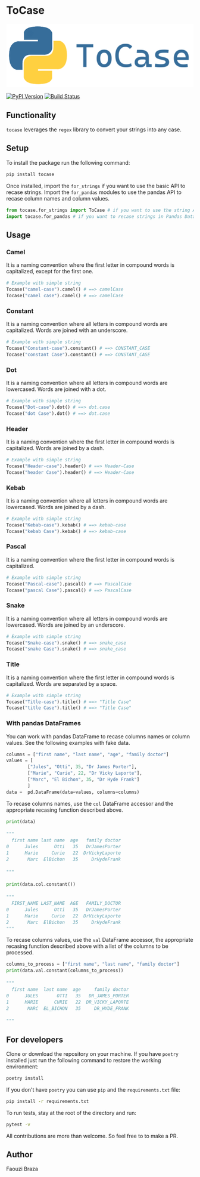 # ToCase
![](assets/tocase.png)

[![PyPI Version][pypi-image]][pypi-url]
[![Build Status][build-image]][build-url]

<!-- Badges -->

[pypi-image]: https://img.shields.io/pypi/v/tocase
[pypi-url]: https://pypi.org/project/tocase/
[build-image]: https://github.com/fbraza/tocase/actions/workflows/ci.yml/badge.svg
[build-url]: https://github.com/fbraza/tocase/blob/master/.github/workflows/ci.yml

## Functionality

`tocase` leverages the `regex` library to convert your strings into any case.

## Setup

To install the package run the following command:

```bash
pip install tocase
```

Once installed, import the `for_strings` if you want to use the basic API to recase strings. Import the `for_pandas` modules to use the pandas API to recase column names and column values.

```python
from tocase.for_strings import ToCase # if you want to use the string API only
import tocase.for_pandas # if you want to recase strings in Pandas DataFrames
```

## Usage

### Camel

It is a naming convention where the first letter in compound words is capitalized, except for the first one.

```python
# Example with simple string
Tocase("camel-case").camel() # ==> camelCase
Tocase("camel case").camel() # ==> camelCase
```

### Constant

It is a naming convention where all letters in compound words are capitalized. Words are joined with an underscore.

```python
# Example with simple string
Tocase("Constant-case").constant() # ==> CONSTANT_CASE
Tocase("constant Case").constant() # ==> CONSTANT_CASE
```

### Dot

It is a naming convention where all letters in compound words are lowercased. Words are joined with a dot.

```python
# Example with simple string
Tocase("Dot-case").dot() # ==> dot.case
Tocase("dot Case").dot() # ==> dot.case
```

### Header

It is a naming convention where the first letter in compound words is capitalized. Words are joined by a dash.

```python
# Example with simple string
Tocase("Header-case").header() # ==> Header-Case
Tocase("header Case").header() # ==> Header-Case
```

### Kebab

It is a naming convention where all letters in compound words are lowercased. Words are joined by a dash.

```python
# Example with simple string
Tocase("Kebab-case").kebab() # ==> kebab-case
Tocase("kebab Case").kebab() # ==> kebab-case
```

### Pascal

It is a naming convention where the first letter in compound words is capitalized.

```python
# Example with simple string
Tocase("Pascal-case").pascal() # ==> PascalCase
Tocase("pascal Case").pascal() # ==> PascalCase
```

### Snake

It is a naming convention where all letters in compound words are lowercased. Words are joined by an underscore.

```python
# Example with simple string
Tocase("Snake-case").snake() # ==> snake_case
Tocase("snake Case").snake() # ==> snake_case
```

### Title

It is a naming convention where the first letter in compound words is capitalized. Words are separated by a space.

```python
# Example with simple string
Tocase("Title-case").title() # ==> "Title Case"
Tocase("title Case").title() # ==> "Title Case"
```

### With pandas DataFrames

You can work with pandas DataFrame to recase columns names or column values. See the following examples with fake data.

```python
columns = ["first name", "last name", "age", "family doctor"]
values = [
        ["Jules", "Otti", 35, "Dr James Porter"],
        ["Marie", "Curie", 22, "Dr Vicky Laporte"],
        ["Marc", "El Bichon", 35, "Dr Hyde Frank"]
        ]
data =  pd.DataFrame(data=values, columns=columns)
```

To recase columns names, use the `col` DataFrame accessor and the appropriate recasing function described above.

```python
print(data)

"""
  first name last name  age   family doctor
0      Jules      Otti   35   DrJamesPorter
1      Marie     Curie   22  DrVickyLaporte
2       Marc  ElBichon   35     DrHydeFrank

"""

print(data.col.constant())

"""
  FIRST_NAME LAST_NAME  AGE   FAMILY_DOCTOR
0      Jules      Otti   35   DrJamesPorter
1      Marie     Curie   22  DrVickyLaporte
2       Marc  ElBichon   35     DrHydeFrank
"""
```

To recase columns values, use the `val` DataFrame accessor, the appropriate recasing function described above with a list of the columns to be processed.

```python
columns_to_process = ["first name", "last name", "family doctor"]
print(data.val.constant(columns_to_process))

"""
  first name  last name  age     family doctor
0      JULES       OTTI   35   DR_JAMES_PORTER
1      MARIE      CURIE   22  DR_VICKY_LAPORTE
2       MARC  EL_BICHON   35     DR_HYDE_FRANK

"""
```

## For developers

Clone or download the repository on your machine. If you have `poetry` installed just run the following command to restore the working environment:

```bash
poetry install
```

If you don't have `poetry` you can use `pip` and the `requirements.txt` file:

```bash
pip install -r requirements.txt
```

To run tests, stay at the root of the directory and run:

```bash
pytest -v
```

All contributions are more than welcome. So feel free to to make a PR.

## Author

Faouzi Braza
